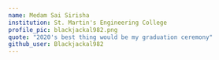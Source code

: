```yaml
---
name: Medam Sai Sirisha
institution: St. Martin's Engineering College
profile_pic: blackjackal982.png
quote: "2020's best thing would be my graduation ceremony"
github_user: Blackjackal982
---
```


